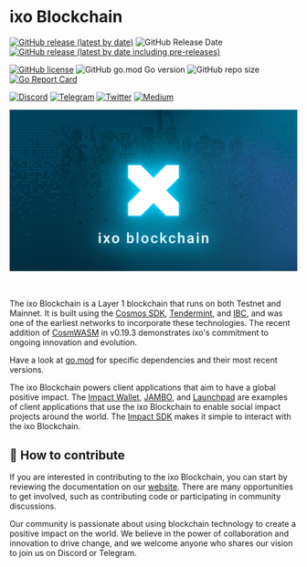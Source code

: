 # ixo Blockchain

[![GitHub release (latest by date)](https://img.shields.io/github/v/release/ixofoundation/ixo-blockchain?color=white&label=release&style=flat-square)](https://github.com/ixofoundation/ixo-blockchain/releases/latest) ![GitHub Release Date](https://img.shields.io/github/release-date/ixofoundation/ixo-blockchain?label=date&color=white&style=flat-square) [![GitHub release (latest by date including pre-releases)](https://img.shields.io/github/v/release/ixofoundation/ixo-blockchain?color=00d2ff&include_prereleases&label=candidate&style=flat-square)](https://github.com/ixofoundation/ixo-blockchain/releases/)

[![GitHub license](https://img.shields.io/github/license/ixofoundation/ixo-blockchain?color=lightgrey&style=flat-square)](https://github.com/ixofoundation/ixo-blockchain/blob/main/LICENSE) ![GitHub go.mod Go version](https://img.shields.io/github/go-mod/go-version/ixofoundation/ixo-blockchain?color=lightgrey&style=flat-square) ![GitHub repo size](https://img.shields.io/github/repo-size/ixofoundation/ixo-blockchain?color=lightgrey&style=flat-square)
[![Go Report Card](https://goreportcard.com/badge/github.com/ixofoundation/ixo-blockchain)](https://goreportcard.com/report/github.com/ixofoundation/ixo-blockchain)

[![Discord](https://img.shields.io/badge/Discord-7289DA?style=for-the-badge&logo=discord&logoColor=white)](https://discord.com/invite/ixo) [![Telegram](https://img.shields.io/badge/Telegram-2CA5E0?style=for-the-badge&logo=telegram&logoColor=white)](https://t.me/ixonetwork)
[![Twitter](https://img.shields.io/badge/Twitter-1DA1F2?style=for-the-badge&logo=twitter&logoColor=white)](https://twitter.com/ixoworld)
[![Medium](https://img.shields.io/badge/Medium-12100E?style=for-the-badge&logo=medium&logoColor=white)](https://medium.com/ixo-blog)

<p align="center">
  <img src="./.github/assets/readme_banner.png" />
</p>
<br />

The ixo Blockchain is a Layer 1 blockchain that runs on both Testnet and Mainnet. It is built using the [Cosmos SDK](https://docs.cosmos.network/main), [Tendermint](https://docs.tendermint.com/), and [IBC](https://ibc.cosmos.network/), and was one of the earliest networks to incorporate these technologies. The recent addition of [CosmWASM](https://github.com/CosmWasm/wasmd) in v0.19.3 demonstrates ixo's commitment to ongoing innovation and evolution.

Have a look at [go.mod](https://github.com/ixofoundation/ixo-blockchain/blob/main/go.mod) for specific dependencies and their most recent versions.

The ixo Blockchain powers client applications that aim to have a global positive impact. The [Impact Wallet](https://github.com/ixofoundation/ixo-Mobile-dev), [JAMBO](https://github.com/ixofoundation/jambo), and [Launchpad](https://github.com/ixofoundation/ixo-webclient) are examples of client applications that use the ixo Blockchain to enable social impact projects around the world. The [Impact SDK](https://www.npmjs.com/package/@ixo/impactxclient-sdk) makes it simple to interact with the ixo Blockchain.

## 🤝 How to contribute

If you are interested in contributing to the ixo Blockchain, you can start by reviewing the documentation on our [website](https://docs.ixo.foundation/ixo/developers). There are many opportunities to get involved, such as contributing code or participating in community discussions.

Our community is passionate about using blockchain technology to create a positive impact on the world. We believe in the power of collaboration and innovation to drive change, and we welcome anyone who shares our vision to join us on Discord or Telegram.
